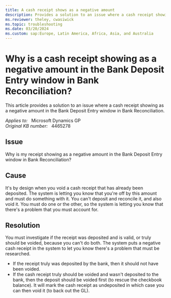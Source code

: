 ```yaml
---
title: A cash receipt shows as a negative amount
description: Provides a solution to an issue where a cash receipt showing as a negative amount in the Bank Deposit Entry window in Bank Reconciliation.
ms.reviewer: theley, cwasiwick
ms.topic: troubleshooting
ms.date: 03/20/2024
ms.custom: sap:Europe, Latin America, Africa, Asia, and Australia
---
```

# Why is a cash receipt showing as a negative amount in the Bank Deposit Entry window in Bank Reconciliation?

This article provides a solution to an issue where a cash receipt showing as a negative amount in the Bank Deposit Entry window in Bank Reconciliation.

_Applies to:_ &nbsp; Microsoft Dynamics GP  
_Original KB number:_ &nbsp; 4465278

## Issue

Why is my receipt showing as a negative amount in the Bank Deposit Entry window in Bank Reconciliation?

## Cause

It's by design when you void a cash receipt that has already been deposited. The system is letting you know that you're off by this amount and must do something with it. You can't deposit and reconcile it, and also void it. You must do one or the other, so the system is letting you know that there's a problem that you must account for.

## Resolution

You must investigate if the receipt was deposited and is valid, or truly should be voided, because you can't do both. The system puts a negative cash receipt in the system to let you know there's a problem that must be researched.

- If the receipt truly was deposited by the bank, then it should not have been voided.
- If the cash receipt truly should be voided and wasn't deposited to the bank, then the deposit should be voided first (to rescue the checkbook balance). It will mark the cash receipt as undeposited in which case you can then void it (to back out the GL).
